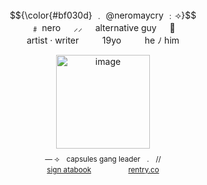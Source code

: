 <p align=center>
     
<br align=center>
      $${\color{#bf030d}       ﹒    @neromaycry  ﹕⟢}$$

<br align=center>
     ﹟   nero   ㅤ         ⸝⸝   ㅤ         alternative guy   ㅤ         🦇 

<br align=center>
    artist · writer   ㅤ              ㅤ             19yo   ㅤ            ㅤ             he  ﾉ  him 

<p align=center>
     <img width="150" alt="image" src="https://64.media.tumblr.com/c7ce4ea4e5ee84efbd8a6d3f3e92065b/bc63f9721ef15004-ab/s1280x1920/15ffd5fdbe71e2e0033851dab3325509c861bb07.png" />

<sub>
<br align=center>
— ⟢ㅤcapsules gang leaderㅤ.ㅤ//


<br align=center>
     <a href="https://capsulez.atabook.org">sign atabook</a>   ㅤ            ㅤ            ㅤ            ㅤ         
     <a href="https://rentry.co/capsulez">rentry.co</a>
</sub>

